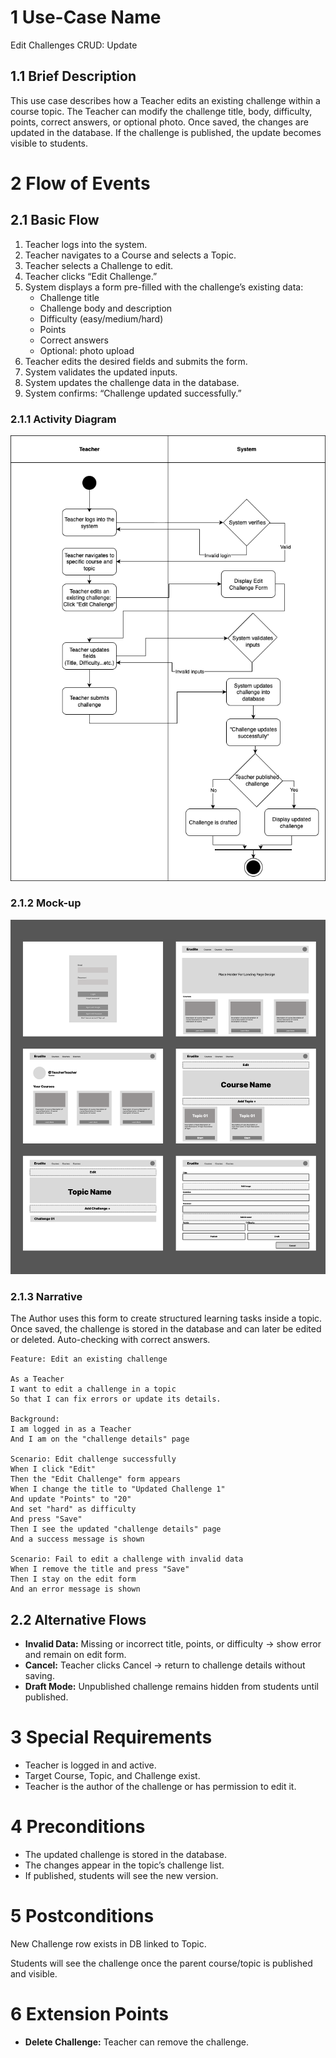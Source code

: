 # 1 Use-Case Name
Edit Challenges CRUD: Update

## 1.1 Brief Description

This use case describes how a Teacher edits an existing challenge within a course topic. The Teacher can modify the challenge title, body, difficulty, points, correct answers, or optional photo. Once saved, the changes are updated in the database. If the challenge is published, the update becomes visible to students.

# 2 Flow of Events
## 2.1 Basic Flow
1. Teacher logs into the system.
2. Teacher navigates to a Course and selects a Topic.
3. Teacher selects a Challenge to edit.
4. Teacher clicks “Edit Challenge.”
5. System displays a form pre-filled with the challenge’s existing data:
   - Challenge title  
   - Challenge body and description  
   - Difficulty (easy/medium/hard)  
   - Points  
   - Correct answers  
   - Optional: photo upload  
6. Teacher edits the desired fields and submits the form.  
7. System validates the updated inputs.  
8. System updates the challenge data in the database.  
9. System confirms: “Challenge updated successfully.”

### 2.1.1 Activity Diagram

![Activity Diagram](https://github.com/Ngoc901/erudite-documentation/blob/main/UCs/EditChallenges/EditChallengesActivityDiagramCorrected.drawio.png)

### 2.1.2 Mock-up

![Mock-up](https://github.com/Ngoc901/erudite-documentation/blob/main/UCs/CreateChallenges/Lo-Fi.png)

### 2.1.3 Narrative
The Author uses this form to create structured learning tasks inside a topic. Once saved, the challenge is stored in the database and can later be edited or deleted. Auto-checking with correct answers.
```
Feature: Edit an existing challenge

As a Teacher
I want to edit a challenge in a topic
So that I can fix errors or update its details.

Background:
I am logged in as a Teacher
And I am on the "challenge details" page

Scenario: Edit challenge successfully
When I click "Edit"
Then the "Edit Challenge" form appears
When I change the title to "Updated Challenge 1"
And update "Points" to "20"
And set "hard" as difficulty
And press "Save"
Then I see the updated "challenge details" page
And a success message is shown

Scenario: Fail to edit a challenge with invalid data
When I remove the title and press "Save"
Then I stay on the edit form
And an error message is shown

```
## 2.2 Alternative Flows
- **Invalid Data:** Missing or incorrect title, points, or difficulty → show error and remain on edit form.  
- **Cancel:** Teacher clicks Cancel → return to challenge details without saving.  
- **Draft Mode:** Unpublished challenge remains hidden from students until published.

# 3 Special Requirements

- Teacher is logged in and active.  
- Target Course, Topic, and Challenge exist.  
- Teacher is the author of the challenge or has permission to edit it.

# 4 Preconditions

- The updated challenge is stored in the database.  
- The changes appear in the topic’s challenge list.  
- If published, students will see the new version.

# 5 Postconditions

New Challenge row exists in DB linked to Topic.

Students will see the challenge once the parent course/topic is published and visible.

# 6 Extension Points

- **Delete Challenge:** Teacher can remove the challenge.  
